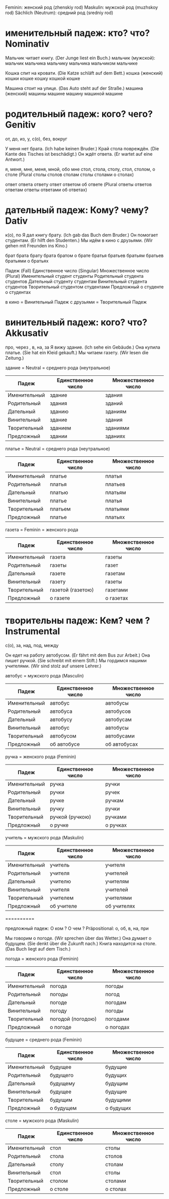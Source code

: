 Feminin: женский род (zhenskiy rod)
Maskulin: мужской род (muzhskoy rod)
Sächlich (Neutrum): средний род (sredniy rod)

# именительный падеж: кто? что?  Nominativ

Мальчик читает книгу. (Der Junge liest ein Buch.)
мальчик (мужской): мальчик мальчика мальчику мальчика мальчиком мальчике

Кошка спит на кровати. (Die Katze schläft auf dem Bett.)
кошка (женский) кошки кошке кошку кошкой кошке 

Машина стоит на улице. (Das Auto steht auf der Straße.)
машина (женский) машины машине машину машиной машине 


# родительный падеж: кого? чего? Genitiv
от, до, из, у, с(о), без, вокруг

У меня нет брата. (Ich habe keinen Bruder.)
Край стола повреждён. (Die Kante des Tisches ist beschädigt.)
Он ждёт ответа. (Er wartet auf eine Antwort.)

я, меня, мне, меня, мной, обо мне
стол, стола, столу, стол, столом, о столе 
(Plural столы столов столам столы столами о столах) 

ответ ответа ответу ответ ответом об ответе
(Plural ответы ответов ответам ответы ответами об ответах)



# дательный падеж: Кому? чему? Dativ
к(о), по
Я дал книгу брату. (Ich gab das Buch dem Bruder.)
Он помогает студентам. (Er hilft den Studenten.)
Мы идём в кино с друзьями. (Wir gehen mit Freunden ins Kino.)

брат брата брату брата братом о брате
братья братьев братьям братьев братьями о братьях

Падеж (Fall)	Единственное число (Singular)	Множественное число (Plural)
Именительный	студент	студенты
Родительный	студента	студентов
Дательный	студенту	студентам
Винительный	студента	студентов
Творительный	студентом	студентами
Предложный	о студенте	о студентах

в кино = Винительный Падеж
с друзьями = Творительный Падеж


# винительный падеж: кого? что? Akkusativ
про, через , в, на, за
Я вижу здание. (Ich sehe ein Gebäude.)
Она купила платье. (Sie hat ein Kleid gekauft.)
Мы читаем газету. (Wir lesen die Zeitung.)

здание = Neutral = среднего рода (неутральное)

| Падеж | Единственное число | Множественное число |
|-------|-------------------|---------------------|
| Именительный | здание | здания |
| Родительный | здания | зданий |
| Дательный | зданию | зданиям |
| Винительный | здание | здания |
| Творительный | зданием | зданиями |
| Предложный | здании | зданиях |

платье = Neutral = среднего рода (неутральное)

| Падеж | Единственное число | Множественное число |
|-------|-------------------|---------------------|
| Именительный | платье | платья |
| Родительный | платья | платьев |
| Дательный | платью | платьям |
| Винительный | платье | платья |
| Творительный | платьем | платьями |
| Предложный | платье | платьях |

газета = Feminin = женского рода

| Падеж | Единственное число | Множественное число |
|-------|-------------------|---------------------|
| Именительный | газета | газеты |
| Родительный | газеты | газет |
| Дательный | газете | газетам |
| Винительный | газету | газеты |
| Творительный | газетой (газетою) | газетами |
| Предложный | о газете | о газетах |




# творительны падеж: Кем? чем ?  Instrumental
с(о), за, над, под, между

Он едет на работу автобусом. (Er fährt mit dem Bus zur Arbeit.)
Она пишет ручкой. (Sie schreibt mit einem Stift.)
Мы гордимся нашими учителями. (Wir sind stolz auf unsere Lehrer.)

автобус = мужского рода (Masculin)

| Падеж | Единственное число | Множественное число |
|-------|-------------------|---------------------|
| Именительный | автобус | автобусы |
| Родительный | автобуса | автобусов |
| Дательный | автобусу | автобусам |
| Винительный | автобус | автобусы |
| Творительный | автобусом | автобусами |
| Предложный | об автобусе | об автобусах |


ручка = женского рода (Feminin)


| Падеж | Единственное число | Множественное число |
|-------|-------------------|---------------------|
| Именительный | ручка | ручки |
| Родительный | ручки | ручек |
| Дательный | ручке | ручкам |
| Винительный | ручку | ручки |
| Творительный | ручкой (ручкою) | ручками |
| Предложный | о ручке | о ручках |

учитель = мужского рода (Maskulin)

| Падеж | Единственное число | Множественное число |
|-------|-------------------|---------------------|
| Именительный | учитель | учителя |
| Родительный | учителя | учителей |
| Дательный | учителю | учителям |
| Винительный | учителя | учителей |
| Творительный | учителем | учителями |
| Предложный | об учителе | об учителях |




==========

предложный  падеж: О ком ? О чем ? Präpositional:
о, об,  в, на, при

Мы говорим о погоде. (Wir sprechen über das Wetter.)
Она думает о будущем. (Sie denkt über die Zukunft nach.)
Книга находится на столе. (Das Buch liegt auf dem Tisch.)


погода = женского рода (Feminin)


| Падеж | Единственное число | Множественное число |
|-------|-------------------|---------------------|
| Именительный | погода | погоды |
| Родительный | погоды | погод |
| Дательный | погоде | погодам |
| Винительный | погоду | погоды |
| Творительный | погодой (погодою) | погодами |
| Предложный | о погоде | о погодах |

будущее =  среднего рода (Feminin)

| Падеж | Единственное число | Множественное число |
|-------|-------------------|---------------------|
| Именительный | будущее | будущие |
| Родительный | будущего | будущих |
| Дательный | будущему | будущим |
| Винительный | будущее | будущие |
| Творительный | будущим | будущими |
| Предложный | о будущем | о будущих |

столе = мужского рода (Maskulin)

| Падеж | Единственное число | Множественное число |
|-------|-------------------|---------------------|
| Именительный | стол | столы |
| Родительный | стола | столов |
| Дательный | столу | столам |
| Винительный | стол | столы |
| Творительный | столом | столами |
| Предложный | о столе | о столах |




